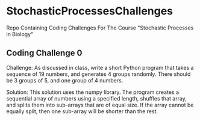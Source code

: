 # StochasticProcessesChallenges
Repo Containing Coding Challenges For The Course "Stochastic Processes in Biology"

## Coding Challenge 0

Challenge: As discussed in class, write a short Python program that takes a sequence of 19 numbers, and
generates 4 groups randomly. There should be 3 groups of 5, and one group of 4 numbers.

Solution: This solution uses the numpy library. The program creates a sequential array of numbers using a specified length, shuffles that array, and splits them into sub-arrays that are of equal size. If the array cannot be equally split, then one sub-array will be shorter than the rest. 
